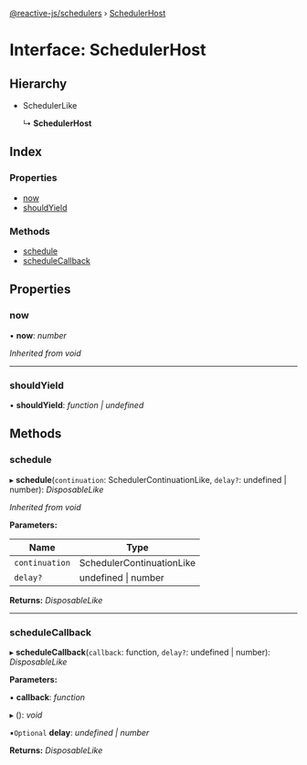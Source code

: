 [@reactive-js/schedulers](../README.md) › [SchedulerHost](schedulerhost.md)

# Interface: SchedulerHost

## Hierarchy

* SchedulerLike

  ↳ **SchedulerHost**

## Index

### Properties

* [now](schedulerhost.md#now)
* [shouldYield](schedulerhost.md#shouldyield)

### Methods

* [schedule](schedulerhost.md#schedule)
* [scheduleCallback](schedulerhost.md#schedulecallback)

## Properties

###  now

• **now**: *number*

*Inherited from void*

___

###  shouldYield

• **shouldYield**: *function | undefined*

## Methods

###  schedule

▸ **schedule**(`continuation`: SchedulerContinuationLike, `delay?`: undefined | number): *DisposableLike*

*Inherited from void*

**Parameters:**

Name | Type |
------ | ------ |
`continuation` | SchedulerContinuationLike |
`delay?` | undefined &#124; number |

**Returns:** *DisposableLike*

___

###  scheduleCallback

▸ **scheduleCallback**(`callback`: function, `delay?`: undefined | number): *DisposableLike*

**Parameters:**

▪ **callback**: *function*

▸ (): *void*

▪`Optional`  **delay**: *undefined | number*

**Returns:** *DisposableLike*
